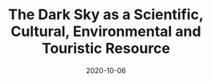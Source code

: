 ---
title: The Dark Sky as a Scientific, Cultural, Environmental and Touristic Resource
summary: Organised by Universidad Internacional de Andalucía
date: 2020-10-06
authors:
  - admin
---